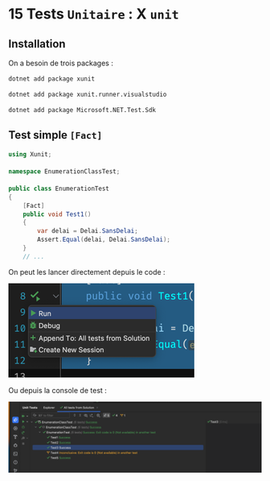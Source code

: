 # 15 Tests `Unitaire` : X `unit`

## Installation

On a besoin de trois packages :

```bash
dotnet add package xunit
```

```bash
dotnet add package xunit.runner.visualstudio
```

```bash
dotnet add package Microsoft.NET.Test.Sdk
```



## Test simple `[Fact]`

```cs
using Xunit;

namespace EnumerationClassTest;

public class EnumerationTest
{
    [Fact]
    public void Test1()
    {
        var delai = Delai.SansDelai;
        Assert.Equal(delai, Delai.SansDelai);
    }
	// ...
```

On peut les lancer directement depuis le code :

<img src="assets/test-in-ide-running.png" alt="test-in-ide-running" style="zoom:50%;" />

Ou depuis la console de test :

<img src="assets/xunit-test-console.png" alt="xunit-test-console" style="zoom:50%;" />